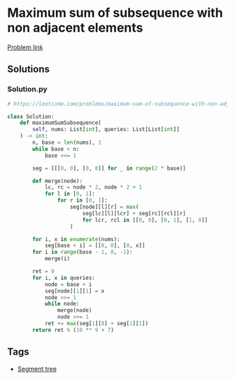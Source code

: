 # Maximum sum of subsequence with non adjacent elements

[Problem link](https://leetcode.com/problems/maximum-sum-of-subsequence-with-non-adjacent-elements/)

## Solutions


### Solution.py
```py
# https://leetcode.com/problems/maximum-sum-of-subsequence-with-non-adjacent-elements/

class Solution:
    def maximumSumSubsequence(
        self, nums: List[int], queries: List[List[int]]
    ) -> int:
        n, base = len(nums), 1
        while base < n:
            base <<= 1

        seg = [[[0, 0], [0, 0]] for _ in range(2 * base)]

        def merge(node):
            lc, rc = node * 2, node * 2 + 1
            for l in [0, 1]:
                for r in [0, 1]:
                    seg[node][l][r] = max(
                        seg[lc][l][lcr] + seg[rc][rcl][r]
                        for lcr, rcl in [[0, 0], [0, 1], [1, 0]]
                    )

        for i, x in enumerate(nums):
            seg[base + i] = [[0, 0], [0, x]]
        for i in range(base - 1, 0, -1):
            merge(i)

        ret = 0
        for i, x in queries:
            node = base + i
            seg[node][1][1] = x
            node >>= 1
            while node:
                merge(node)
                node >>= 1
            ret += max(seg[1][0] + seg[1][1])
        return ret % (10 ** 9 + 7)
```
## Tags

* [Segment tree](/Collections/segment-tree.md#segment-tree)
